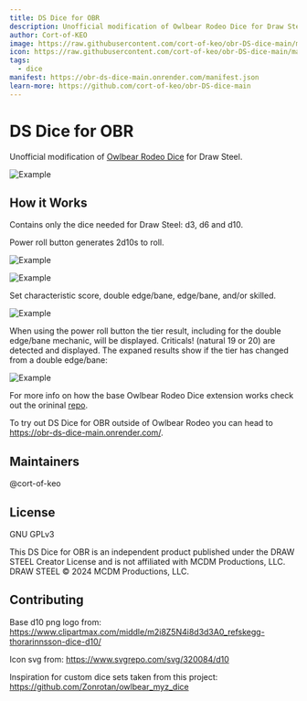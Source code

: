 ```yaml
---
title: DS Dice for OBR
description: Unofficial modification of Owlbear Rodeo Dice for Draw Steel.
author: Cort-of-KEO
image: https://raw.githubusercontent.com/cort-of-keo/obr-DS-dice-main/main/docs/header.jpg
icon: https://raw.githubusercontent.com/cort-of-keo/obr-DS-dice-main/main/public/logo.jpg
tags:
  - dice
manifest: https://obr-ds-dice-main.onrender.com/manifest.json
learn-more: https://github.com/cort-of-keo/obr-DS-dice-main
---
```


# DS Dice for OBR

Unofficial modification of [Owlbear Rodeo Dice](https://extensions.owlbear.rodeo/dice) for Draw Steel.

![Example](/docs/header.jpg)

## How it Works

Contains only the dice needed for Draw Steel: d3, d6 and d10. 

Power roll button generates 2d10s to roll.

![Example](/docs/2d10.png)

![Example](/docs/roll.png)

Set characteristic score, double edge/bane, edge/bane, and/or skilled. 

![Example](/docs/Bonus.png)

When using the power roll button the tier result, including for the double edge/bane mechanic, will be displayed. Criticals! (natural 19 or 20) are detected and displayed. The expaned results show if the tier has changed from a double edge/bane:

![Example](/docs/results-expanded.png)

For more info on how the base Owlbear Rodeo Dice extension works check out the orininal [repo](https://github.com/owlbear-rodeo/dice).

To try out DS Dice for OBR outside of Owlbear Rodeo you can head to <https://obr-ds-dice-main.onrender.com/>.

## Maintainers

@cort-of-keo

## License

GNU GPLv3

This DS Dice for OBR is an independent product published under the DRAW STEEL Creator License and is not affiliated with MCDM Productions, LLC. DRAW STEEL © 2024 MCDM Productions, LLC.

## Contributing

Base d10 png logo from: <https://www.clipartmax.com/middle/m2i8Z5N4i8d3d3A0_refskegg-thorarinnsson-dice-d10/>

Icon svg from: <https://www.svgrepo.com/svg/320084/d10>

Inspiration for custom dice sets taken from this project: <https://github.com/Zonrotan/owlbear_myz_dice>
